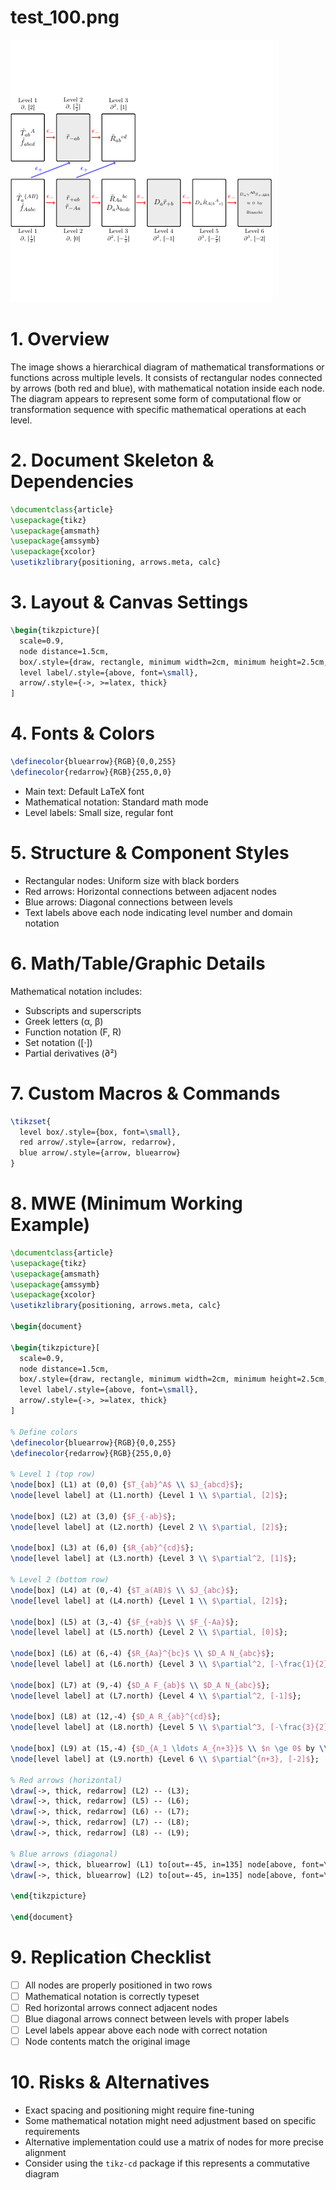 # test_100.png

![test_100.png](../../../eval_dataset/images/test_100.png)

# 1. Overview
The image shows a hierarchical diagram of mathematical transformations or functions across multiple levels. It consists of rectangular nodes connected by arrows (both red and blue), with mathematical notation inside each node. The diagram appears to represent some form of computational flow or transformation sequence with specific mathematical operations at each level.

# 2. Document Skeleton & Dependencies
```latex
\documentclass{article}
\usepackage{tikz}
\usepackage{amsmath}
\usepackage{amssymb}
\usepackage{xcolor}
\usetikzlibrary{positioning, arrows.meta, calc}
```

# 3. Layout & Canvas Settings
```latex
\begin{tikzpicture}[
  scale=0.9,
  node distance=1.5cm,
  box/.style={draw, rectangle, minimum width=2cm, minimum height=2.5cm, align=center},
  level label/.style={above, font=\small},
  arrow/.style={->, >=latex, thick}
]
```

# 4. Fonts & Colors
```latex
\definecolor{bluearrow}{RGB}{0,0,255}
\definecolor{redarrow}{RGB}{255,0,0}
```
- Main text: Default LaTeX font
- Mathematical notation: Standard math mode
- Level labels: Small size, regular font

# 5. Structure & Component Styles
- Rectangular nodes: Uniform size with black borders
- Red arrows: Horizontal connections between adjacent nodes
- Blue arrows: Diagonal connections between levels
- Text labels above each node indicating level number and domain notation

# 6. Math/Table/Graphic Details
Mathematical notation includes:
- Subscripts and superscripts
- Greek letters (α, β)
- Function notation (F, R)
- Set notation ([·])
- Partial derivatives (∂²)

# 7. Custom Macros & Commands
```latex
\tikzset{
  level box/.style={box, font=\small},
  red arrow/.style={arrow, redarrow},
  blue arrow/.style={arrow, bluearrow}
}
```

# 8. MWE (Minimum Working Example)
```latex
\documentclass{article}
\usepackage{tikz}
\usepackage{amsmath}
\usepackage{amssymb}
\usepackage{xcolor}
\usetikzlibrary{positioning, arrows.meta, calc}

\begin{document}

\begin{tikzpicture}[
  scale=0.9,
  node distance=1.5cm,
  box/.style={draw, rectangle, minimum width=2cm, minimum height=2.5cm, align=center},
  level label/.style={above, font=\small},
  arrow/.style={->, >=latex, thick}
]

% Define colors
\definecolor{bluearrow}{RGB}{0,0,255}
\definecolor{redarrow}{RGB}{255,0,0}

% Level 1 (top row)
\node[box] (L1) at (0,0) {$T_{ab}^A$ \\ $J_{abcd}$};
\node[level label] at (L1.north) {Level 1 \\ $\partial, [2]$};

\node[box] (L2) at (3,0) {$F_{-ab}$};
\node[level label] at (L2.north) {Level 2 \\ $\partial, [2]$};

\node[box] (L3) at (6,0) {$R_{ab}^{cd}$};
\node[level label] at (L3.north) {Level 3 \\ $\partial^2, [1]$};

% Level 2 (bottom row)
\node[box] (L4) at (0,-4) {$T_a(AB)$ \\ $J_{abc}$};
\node[level label] at (L4.north) {Level 1 \\ $\partial, [2]$};

\node[box] (L5) at (3,-4) {$F_{+ab}$ \\ $F_{-Aa}$};
\node[level label] at (L5.north) {Level 2 \\ $\partial, [0]$};

\node[box] (L6) at (6,-4) {$R_{Aa}^{bc}$ \\ $D_A N_{abc}$};
\node[level label] at (L6.north) {Level 3 \\ $\partial^2, [-\frac{1}{2}]$};

\node[box] (L7) at (9,-4) {$D_A F_{ab}$ \\ $D_A N_{abc}$};
\node[level label] at (L7.north) {Level 4 \\ $\partial^2, [-1]$};

\node[box] (L8) at (12,-4) {$D_A R_{ab}^{cd}$};
\node[level label] at (L8.north) {Level 5 \\ $\partial^3, [-\frac{3}{2}]$};

\node[box] (L9) at (15,-4) {$D_{A_1 \ldots A_{n+3}}$ \\ $n \ge 0$ by \\ Bianchi};
\node[level label] at (L9.north) {Level 6 \\ $\partial^{n+3}, [-2]$};

% Red arrows (horizontal)
\draw[->, thick, redarrow] (L2) -- (L3);
\draw[->, thick, redarrow] (L5) -- (L6);
\draw[->, thick, redarrow] (L6) -- (L7);
\draw[->, thick, redarrow] (L7) -- (L8);
\draw[->, thick, redarrow] (L8) -- (L9);

% Blue arrows (diagonal)
\draw[->, thick, bluearrow] (L1) to[out=-45, in=135] node[above, font=\small] {$\epsilon_+$} (L4);
\draw[->, thick, bluearrow] (L2) to[out=-45, in=135] node[above, font=\small] {$\epsilon_+$} (L5);

\end{tikzpicture}

\end{document}
```

# 9. Replication Checklist
- [ ] All nodes are properly positioned in two rows
- [ ] Mathematical notation is correctly typeset
- [ ] Red horizontal arrows connect adjacent nodes
- [ ] Blue diagonal arrows connect between levels with proper labels
- [ ] Level labels appear above each node with correct notation
- [ ] Node contents match the original image

# 10. Risks & Alternatives
- Exact spacing and positioning might require fine-tuning
- Some mathematical notation might need adjustment based on specific requirements
- Alternative implementation could use a matrix of nodes for more precise alignment
- Consider using the `tikz-cd` package if this represents a commutative diagram
